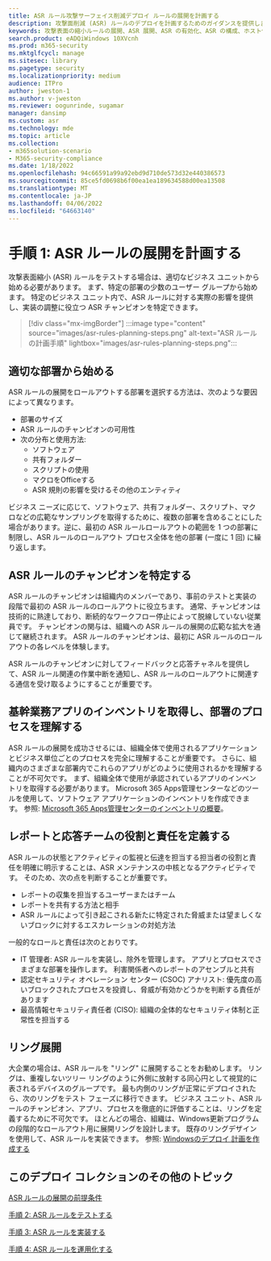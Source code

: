 ```yaml
---
title: ASR ルール攻撃サーフェイス削減デプロイ ルールの展開を計画する
description: 攻撃面削減 (ASR) ルールのデプロイを計画するためのガイダンスを提供します。
keywords: 攻撃表面の縮小ルールの展開、ASR 展開、ASR の有効化、ASR の構成、ホスト侵入防止システム、保護規則、悪用防止ルール、悪用防止ルール、悪用防止ルール、感染防止ルール、Microsoft Defender for Endpoint、ASR 規則の構成
search.product: eADQiWindows 10XVcnh
ms.prod: m365-security
ms.mktglfcycl: manage
ms.sitesec: library
ms.pagetype: security
ms.localizationpriority: medium
audience: ITPro
author: jweston-1
ms.author: v-jweston
ms.reviewer: oogunrinde, sugamar
manager: dansimp
ms.custom: asr
ms.technology: mde
ms.topic: article
ms.collection:
- m365solution-scenario
- M365-security-compliance
ms.date: 1/18/2022
ms.openlocfilehash: 94c66591a99a92ebd9d710de573d32e440386573
ms.sourcegitcommit: 85ce5fd0698b6f00ea1ea189634588d00ea13508
ms.translationtype: MT
ms.contentlocale: ja-JP
ms.lasthandoff: 04/06/2022
ms.locfileid: "64663140"
---
```

# <a name="step-1-plan-asr-rules-deployment"></a>手順 1: ASR ルールの展開を計画する

攻撃表面縮小 (ASR) ルールをテストする場合は、適切なビジネス ユニットから始める必要があります。 まず、特定の部署の少数のユーザー グループから始めます。 特定のビジネス ユニット内で、ASR ルールに対する実際の影響を提供し、実装の調整に役立つ ASR チャンピオンを特定できます。

> [!div class="mx-imgBorder"]
> :::image type="content" source="images/asr-rules-planning-steps.png" alt-text="ASR ルールの計画手順" lightbox="images/asr-rules-planning-steps.png":::

## <a name="start-with-the-right-business-unit"></a>適切な部署から始める

ASR ルールの展開をロールアウトする部署を選択する方法は、次のような要因によって異なります。

- 部署のサイズ
- ASR ルールのチャンピオンの可用性  
- 次の分布と使用方法:
  - ソフトウェア
  - 共有フォルダー
  - スクリプトの使用
  - マクロをOfficeする
  - ASR 規則の影響を受けるその他のエンティティ

ビジネス ニーズに応じて、ソフトウェア、共有フォルダー、スクリプト、マクロなどの広範なサンプリングを取得するために、複数の部署を含めることにした場合があります。逆に、最初の ASR ルールロールアウトの範囲を 1 つの部署に制限し、ASR ルールのロールアウト プロセス全体を他の部署 (一度に 1 回) に繰り返します。

## <a name="identify-asr--rules-champions"></a>ASR ルールのチャンピオンを特定する

ASR ルールのチャンピオンは組織内のメンバーであり、事前のテストと実装の段階で最初の ASR ルールのロールアウトに役立ちます。 通常、チャンピオンは技術的に熟達しており、断続的なワークフロー停止によって脱線していない従業員です。 チャンピオンの関与は、組織への ASR ルールの展開の広範な拡大を通じて継続されます。 ASR ルールのチャンピオンは、最初に ASR ルールのロールアウトの各レベルを体験します。

ASR ルールのチャンピオンに対してフィードバックと応答チャネルを提供して、ASR ルール関連の作業中断を通知し、ASR ルールのロールアウトに関連する通信を受け取るようにすることが重要です。

## <a name="get-inventory-of-line-of-business-apps-and-understand-the-business-unit-processes"></a>基幹業務アプリのインベントリを取得し、部署のプロセスを理解する

ASR ルールの展開を成功させるには、組織全体で使用されるアプリケーションとビジネス単位ごとのプロセスを完全に理解することが重要です。 さらに、組織内のさまざまな部署内でこれらのアプリがどのように使用されるかを理解することが不可欠です。
まず、組織全体で使用が承認されているアプリのインベントリを取得する必要があります。 Microsoft 365 Apps管理センターなどのツールを使用して、ソフトウェア アプリケーションのインベントリを作成できます。 参照: [Microsoft 365 Apps管理センターのインベントリの概要](/deployoffice/admincenter/inventory)。

## <a name="define-reporting-and-response-team-roles-and-responsibilities"></a>レポートと応答チームの役割と責任を定義する

ASR ルールの状態とアクティビティの監視と伝達を担当する担当者の役割と責任を明確に明示することは、ASR メンテナンスの中核となるアクティビティです。 そのため、次の点を判断することが重要です。

- レポートの収集を担当するユーザーまたはチーム
- レポートを共有する方法と相手
- ASR ルールによって引き起こされる新たに特定された脅威または望ましくないブロックに対するエスカレーションの対処方法

一般的なロールと責任は次のとおりです。

- IT 管理者: ASR ルールを実装し、除外を管理します。 アプリとプロセスでさまざまな部署を操作します。 利害関係者へのレポートのアセンブルと共有
- 認定セキュリティ オペレーション センター (CSOC) アナリスト: 優先度の高いブロックされたプロセスを投資し、脅威が有効かどうかを判断する責任があります
- 最高情報セキュリティ責任者 (CISO): 組織の全体的なセキュリティ体制と正常性を担当する

## <a name="ring-deployment"></a>リング展開

大企業の場合は、ASR ルールを "リング" に展開することをお勧めします。 リングは、重複しないツリー リングのように外側に放射する同心円として視覚的に表されるデバイスのグループです。 最も内側のリングが正常にデプロイされたら、次のリングをテスト フェーズに移行できます。 ビジネス ユニット、ASR ルールのチャンピオン、アプリ、プロセスを徹底的に評価することは、リングを定義するために不可欠です。
ほとんどの場合、組織は、Windows更新プログラムの段階的なロールアウト用に展開リングを設計します。 既存のリングデザインを使用して、ASR ルールを実装できます。
参照: [Windowsのデプロイ 計画を作成する](/windows/deployment/update/create-deployment-plan)

## <a name="additional-topics-in-this-deployment-collection"></a>このデプロイ コレクションのその他のトピック

[ASR ルールの展開の前提条件](attack-surface-reduction-rules-deployment.md)

[手順 2: ASR ルールをテストする](attack-surface-reduction-rules-deployment-test.md)

[手順 3: ASR ルールを実装する](attack-surface-reduction-rules-deployment-implement.md)

[手順 4: ASR ルールを運用化する](attack-surface-reduction-rules-deployment-operationalize.md)
